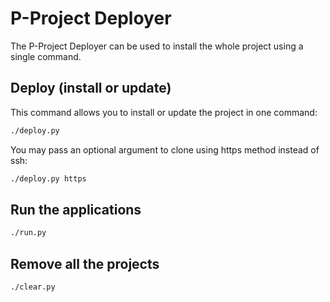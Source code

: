P-Project Deployer
==================

The P-Project Deployer can be used to install the whole project using a single
command.

Deploy (install or update)
--------------------------

This command allows you to install or update the project in one command:

```sh
./deploy.py
```

You may pass an optional argument to clone using https method instead of ssh:

```sh
./deploy.py https
```

Run the applications
--------------------

```sh
./run.py
```

Remove all the projects
-----------------------

```sh
./clear.py
```
